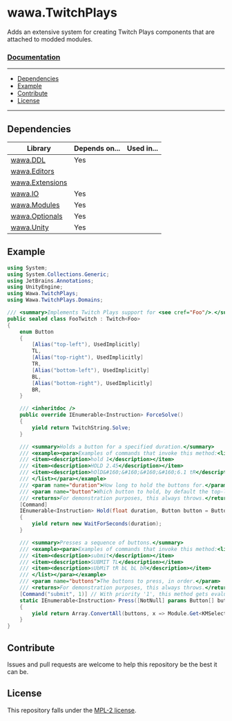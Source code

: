 # wawa.TwitchPlays

Adds an extensive system for creating Twitch Plays components that are attached to modded modules.

### [Documentation](https://github.com/Emik03/wawa/blob/main/wawa.TwitchPlays/Documentation/index.md)

---

- [Dependencies](#dependencies)
- [Example](#example)
- [Contribute](#contribute)
- [License](#license)

---

## Dependencies

| Library                                                                     | Depends on... | Used in... |
|-----------------------------------------------------------------------------|---------------|------------|
| [wawa.DDL](https://github.com/Emik03/wawa/tree/main/wawa.DDL)               | Yes           |            |
| [wawa.Editors](https://github.com/Emik03/wawa/tree/main/wawa.Editors)       |               |            |
| [wawa.Extensions](https://github.com/Emik03/wawa/tree/main/wawa.Extensions) |               |            |
| [wawa.IO](https://github.com/Emik03/wawa/tree/main/wawa.IO)                 | Yes           |            |
| [wawa.Modules](https://github.com/Emik03/wawa/tree/main/wawa.Modules)       | Yes           |            |
| [wawa.Optionals](https://github.com/Emik03/wawa/tree/main/wawa.Optionals)   | Yes           | ️          |
| [wawa.Unity](https://github.com/Emik03/wawa/tree/main/wawa.Unity)           | Yes           | ️          |

## Example

```csharp
using System;
using System.Collections.Generic;
using JetBrains.Annotations;
using UnityEngine;
using Wawa.TwitchPlays;
using Wawa.TwitchPlays.Domains;

/// <summary>Implements Twitch Plays support for <see cref="Foo"/>.</summary>
public sealed class FooTwitch : Twitch<Foo>
{
    enum Button
    {
        [Alias("top-left"), UsedImplicitly]
        TL,
        [Alias("top-right"), UsedImplicitly]
        TR,
        [Alias("bottom-left"), UsedImplicitly]
        BL,
        [Alias("bottom-right"), UsedImplicitly]
        BR,
    }

    /// <inheritdoc />
    public override IEnumerable<Instruction> ForceSolve()
    {
        yield return TwitchString.Solve;
    }

    /// <summary>Holds a button for a specified duration.</summary>
    /// <example><para>Examples of commands that invoke this method:<list type="bullet">
    /// <item><description>hold 1</description></item>
    /// <item><description>HOLD 2.45</description></item>
    /// <item><description>hOlD&#160;&#160;&#160;&#160;6.1 tR</description></item>
    /// </list></para></example>
    /// <param name="duration">How long to hold the buttons for.</param>
    /// <param name="button">Which button to hold, by default the top-left.</param>
    /// <returns>For demonstration purposes, this always throws.</returns>
    [Command]
    IEnumerable<Instruction> Hold(float duration, Button button = Button.TL)
    {
        yield return new WaitForSeconds(duration);
    }

    /// <summary>Presses a sequence of buttons.</summary>
    /// <example><para>Examples of commands that invoke this method:<list type="bullet">
    /// <item><description>submit</description></item>
    /// <item><description>SUBMIT TL</description></item>
    /// <item><description>sUbMiT tR bL bL bR</description></item>
    /// </list></para></example>
    /// <param name="buttons">The buttons to press, in order.</param>
    /// <returns>For demonstration purposes, this always throws.</returns>
    [Command("submit", 1)] // With priority '1', this method gets evaluated sooner than the method 'Hold'.
    static IEnumerable<Instruction> Press([NotNull] params Button[] buttons)
    {
        yield return Array.ConvertAll(buttons, x => Module.Get<KMSelectable[]>()[(int)x]);
    }
}
```

## Contribute

Issues and pull requests are welcome to help this repository be the best it can be.

## License

This repository falls under the [MPL-2 license](https://www.mozilla.org/en-US/MPL/2.0/).
